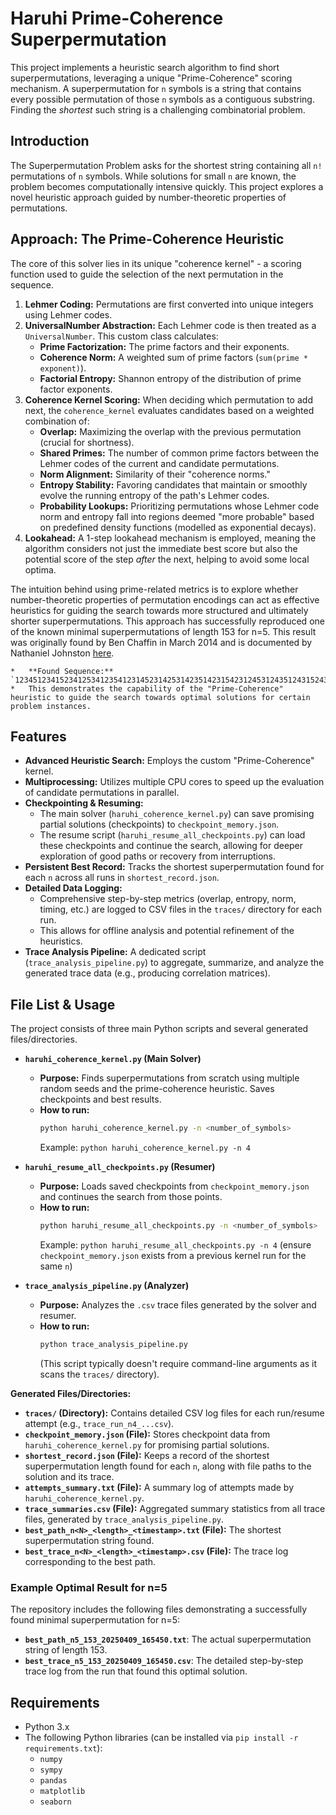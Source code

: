 # Haruhi Prime-Coherence Superpermutation

This project implements a heuristic search algorithm to find short superpermutations, leveraging a unique "Prime-Coherence" scoring mechanism. A superpermutation for `n` symbols is a string that contains every possible permutation of those `n` symbols as a contiguous substring. Finding the *shortest* such string is a challenging combinatorial problem.

## Introduction

The Superpermutation Problem asks for the shortest string containing all `n!` permutations of `n` symbols. While solutions for small `n` are known, the problem becomes computationally intensive quickly. This project explores a novel heuristic approach guided by number-theoretic properties of permutations.

## Approach: The Prime-Coherence Heuristic

The core of this solver lies in its unique "coherence kernel" - a scoring function used to guide the selection of the next permutation in the sequence.

1.  **Lehmer Coding:** Permutations are first converted into unique integers using Lehmer codes.
2.  **UniversalNumber Abstraction:** Each Lehmer code is then treated as a `UniversalNumber`. This custom class calculates:
    *   **Prime Factorization:** The prime factors and their exponents.
    *   **Coherence Norm:** A weighted sum of prime factors (`sum(prime * exponent)`).
    *   **Factorial Entropy:** Shannon entropy of the distribution of prime factor exponents.
3.  **Coherence Kernel Scoring:** When deciding which permutation to add next, the `coherence_kernel` evaluates candidates based on a weighted combination of:
    *   **Overlap:** Maximizing the overlap with the previous permutation (crucial for shortness).
    *   **Shared Primes:** The number of common prime factors between the Lehmer codes of the current and candidate permutations.
    *   **Norm Alignment:** Similarity of their "coherence norms."
    *   **Entropy Stability:** Favoring candidates that maintain or smoothly evolve the running entropy of the path's Lehmer codes.
    *   **Probability Lookups:** Prioritizing permutations whose Lehmer code norm and entropy fall into regions deemed "more probable" based on predefined density functions (modelled as exponential decays).
4.  **Lookahead:** A 1-step lookahead mechanism is employed, meaning the algorithm considers not just the immediate best score but also the potential score of the step *after* the next, helping to avoid some local optima.

The intuition behind using prime-related metrics is to explore whether number-theoretic properties of permutation encodings can act as effective heuristics for guiding the search towards more structured and ultimately shorter superpermutations. This approach has successfully reproduced one of the known minimal superpermutations of length 153 for n=5. This result was originally found by Ben Chaffin in March 2014 and is documented by Nathaniel Johnston [here](https://www.njohnston.ca/superperm5.txt).

    *   **Found Sequence:** `123451234152341253412354123145231425314235142315423124531243512431524312543121345213425134215342135421324513241532413524132541321453214352143251432154321`
    *   This demonstrates the capability of the "Prime-Coherence" heuristic to guide the search towards optimal solutions for certain problem instances.

## Features

*   **Advanced Heuristic Search:** Employs the custom "Prime-Coherence" kernel.
*   **Multiprocessing:** Utilizes multiple CPU cores to speed up the evaluation of candidate permutations in parallel.
*   **Checkpointing & Resuming:**
    *   The main solver (`haruhi_coherence_kernel.py`) can save promising partial solutions (checkpoints) to `checkpoint_memory.json`.
    *   The resume script (`haruhi_resume_all_checkpoints.py`) can load these checkpoints and continue the search, allowing for deeper exploration of good paths or recovery from interruptions.
*   **Persistent Best Record:** Tracks the shortest superpermutation found for each `n` across all runs in `shortest_record.json`.
*   **Detailed Data Logging:**
    *   Comprehensive step-by-step metrics (overlap, entropy, norm, timing, etc.) are logged to CSV files in the `traces/` directory for each run.
    *   This allows for offline analysis and potential refinement of the heuristics.
*   **Trace Analysis Pipeline:** A dedicated script (`trace_analysis_pipeline.py`) to aggregate, summarize, and analyze the generated trace data (e.g., producing correlation matrices).

## File List & Usage

The project consists of three main Python scripts and several generated files/directories.

*   **`haruhi_coherence_kernel.py` (Main Solver)**
    *   **Purpose:** Finds superpermutations from scratch using multiple random seeds and the prime-coherence heuristic. Saves checkpoints and best results.
    *   **How to run:**
        ```bash
        python haruhi_coherence_kernel.py -n <number_of_symbols>
        ```
        Example: `python haruhi_coherence_kernel.py -n 4`

*   **`haruhi_resume_all_checkpoints.py` (Resumer)**
    *   **Purpose:** Loads saved checkpoints from `checkpoint_memory.json` and continues the search from those points.
    *   **How to run:**
        ```bash
        python haruhi_resume_all_checkpoints.py -n <number_of_symbols>
        ```
        Example: `python haruhi_resume_all_checkpoints.py -n 4` (ensure `checkpoint_memory.json` exists from a previous kernel run for the same `n`)

*   **`trace_analysis_pipeline.py` (Analyzer)**
    *   **Purpose:** Analyzes the `.csv` trace files generated by the solver and resumer.
    *   **How to run:**
        ```bash
        python trace_analysis_pipeline.py
        ```
        (This script typically doesn't require command-line arguments as it scans the `traces/` directory).

**Generated Files/Directories:**

*   **`traces/` (Directory):** Contains detailed CSV log files for each run/resume attempt (e.g., `trace_run_n4_...csv`).
*   **`checkpoint_memory.json` (File):** Stores checkpoint data from `haruhi_coherence_kernel.py` for promising partial solutions.
*   **`shortest_record.json` (File):** Keeps a record of the shortest superpermutation length found for each `n`, along with file paths to the solution and its trace.
*   **`attempts_summary.txt` (File):** A summary log of attempts made by `haruhi_coherence_kernel.py`.
*   **`trace_summaries.csv` (File):** Aggregated summary statistics from all trace files, generated by `trace_analysis_pipeline.py`.
*   **`best_path_n<N>_<length>_<timestamp>.txt` (File):** The shortest superpermutation string found.
*   **`best_trace_n<N>_<length>_<timestamp>.csv` (File):** The trace log corresponding to the best path.

### Example Optimal Result for n=5

The repository includes the following files demonstrating a successfully found minimal superpermutation for n=5:

*   **`best_path_n5_153_20250409_165450.txt`**: The actual superpermutation string of length 153.
*   **`best_trace_n5_153_20250409_165450.csv`**: The detailed step-by-step trace log from the run that found this optimal solution.

## Requirements

*   Python 3.x
*   The following Python libraries (can be installed via `pip install -r requirements.txt`):
    *   `numpy`
    *   `sympy`
    *   `pandas`
    *   `matplotlib`
    *   `seaborn`